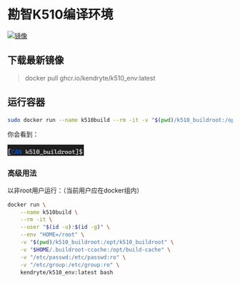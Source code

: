 # 勘智K510编译环境

[![镜像](https://github.com/kendryte/k510_build_image/actions/workflows/create-container.yml/badge.svg)](https://github.com/kendryte/k510_build_image/actions/workflows/create-container.yml)


## 下载最新镜像
> docker pull ghcr.io/kendryte/k510_env:latest

## 运行容器
```bash
sudo docker run --name k510build --rm -it -v "$(pwd)/k510_buildroot:/opt/k510_buildroot" -v "$HOME/.buildroot-ccache:/opt/build-cache" kendryte/k510_env:latest bash
```
你会看到：

![view](./docs/pic/1.png)

### 高级用法
以非root用户运行：（当前用户应在docker组内）

```bash
docker run \
	--name k510build \
	--rm -it \
	--user "$(id -u):$(id -g)" \
	--env "HOME=/root" \
	-v "$(pwd)/k510_buildroot:/opt/k510_buildroot" \
	-v "$HOME/.buildroot-ccache:/opt/build-cache" \
	-v "/etc/passwd:/etc/passwd:ro" \
	-v "/etc/group:/etc/group:ro" \
	kendryte/k510_env:latest bash
```
